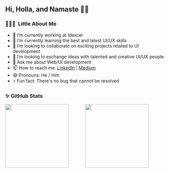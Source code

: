 ## Hi, Holla, and Namaste 👋🙏

### 👨🏻‍💻 &nbsp;Little About Me
- 🔭 I’m currently working at Idexcel
- 🌱 I’m currently learning the best and latest UI/UX skills
- 👯 I’m looking to collaborate on exciting projects related to UI development
- 🤔 I’m looking to exchange ideas with talented and creative UI/UX people
- 💬 Ask me about Web/UI development
- 📫 How to reach me: [LinkedIn](https://www.linkedin.com/in/bhavikbhoir/) | [Medium](https://medium.com/@bhvkbhoir95)
- 😄 Pronouns: He / Him
- ⚡ Fun fact: There's no bug that cannot be resolved 

### ✨ GitHub Stats
<div class="row" style="display: flex;">
  <div class="column">
    <img height="200em" src="https://github-readme-stats.vercel.app/api?username=bhavikbhoir&&show_icons=true&title_color=0080ff&icon_color=0080ff&text_color=000000&bg_color=ffffff">
  </div>
  <div class="column">
    <img height="200em" src="https://github-readme-stats.vercel.app/api/top-langs/?username=bhavikbhoir&theme=light&layout=compact">
  </div>
</div>
